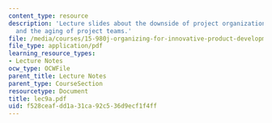 ```yaml
---
content_type: resource
description: 'Lecture slides about the downside of project organization: conformity
  and the aging of project teams.'
file: /media/courses/15-980j-organizing-for-innovative-product-development-spring-2007/f528ceafdd1a31ca92c536d9ecf1f4ff_lec9a.pdf
file_type: application/pdf
learning_resource_types:
- Lecture Notes
ocw_type: OCWFile
parent_title: Lecture Notes
parent_type: CourseSection
resourcetype: Document
title: lec9a.pdf
uid: f528ceaf-dd1a-31ca-92c5-36d9ecf1f4ff
---
```

